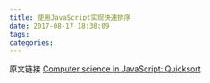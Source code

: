 ```yaml
---
title: 使用JavaScript实现快速排序
date: 2017-08-17 18:38:09
tags:
categories:
---
```


原文链接 [Computer science in JavaScript: Quicksort](https://www.nczonline.net/blog/2012/11/27/computer-science-in-javascript-quicksort/)